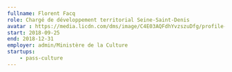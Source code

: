 ```yaml
---
fullname: Florent Facq
role: Chargé de développement territorial Seine-Saint-Denis
avatar : https://media.licdn.com/dms/image/C4E03AQFdhYvzszuDfg/profile-displayphoto-shrink_200_200/0?e=1527256800&v=alpha&t=3Q9lKT0y7errtRPujGiM4qMyfSDaMAilIpesCDVhYPg
start: 2018-09-25
end: 2018-12-31
employer: admin/Ministère de la Culture
startups:
    - pass-culture
---
```

